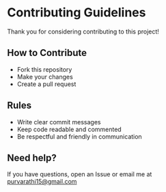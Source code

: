 # Contributing Guidelines

Thank you for considering contributing to this project!

## How to Contribute

- Fork this repository
- Make your changes
- Create a pull request

## Rules

- Write clear commit messages
- Keep code readable and commented
- Be respectful and friendly in communication

## Need help?

If you have questions, open an Issue or email me at purvarathi15@gmail.com

